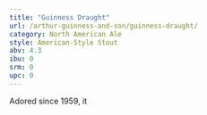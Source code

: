 ```yaml
---
title: "Guinness Draught"
url: /arthur-guinness-and-son/guinness-draught/
category: North American Ale
style: American-Style Stout
abv: 4.3
ibu: 0
srm: 0
upc: 0
---
```

Adored since 1959, it
